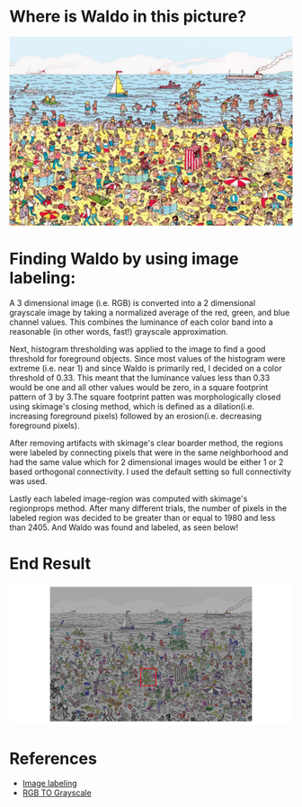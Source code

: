 # Where is Waldo in this picture?
![](https://github.com/aCStandke/AutoImageLabeling/blob/main/waldo.jpeg)

# Finding Waldo by using image labeling:
A 3 dimensional image (i.e. RGB) is converted into a 2 dimensional grayscale image by taking a normalized average of the red, green, and blue channel values. This combines the luminance of each color band into a reasonable (in other words, fast!) grayscale approximation. 

Next, histogram thresholding was applied to the image to find a good threshold for foreground objects. Since most values of the histogram were extreme (i.e. near 1) and since Waldo is primarily red, I decided on a color threshold of 0.33. This meant that the luminance values less than 0.33 would be one and all other values would be zero, in a square footprint pattern of 3 by 3.The square footprint patten was morphologically closed using skimage's closing method, which is defined as a dilation(i.e. increasing foreground pixels) followed by an erosion(i.e. decreasing foreground pixels). 

After removing artifacts with skimage's clear boarder method, the regions were labeled by connecting pixels that were in the same neighborhood and had the same value which for 2 dimensional images would be either 1 or 2 based orthogonal connectivity. I used the default setting so full connectivity was used. 

Lastly each labeled image-region was computed with skimage's regionprops method. After many different trials, the number of pixels in the labeled region was decided to be greater than or equal to 1980 and less than 2405. And Waldo was found and labeled, as seen below!
 
# End Result
![](https://github.com/aCStandke/AutoImageLabeling/blob/main/waldo.png)

# References
* [Image labeling](https://scikit-image.org/docs/dev/auto_examples/segmentation/plot_label.html)
* [RGB TO Grayscale](https://www.kdnuggets.com/2019/12/convert-rgb-image-grayscale.html)
